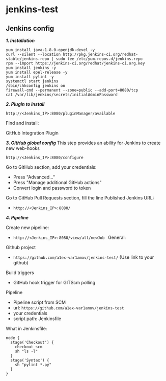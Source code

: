 # jenkins-test
## Jenkins config

***1. Installation***
```
yum install java-1.8.0-openjdk-devel -y
curl --silent --location http://pkg.jenkins-ci.org/redhat-stable/jenkins.repo | sudo tee /etc/yum.repos.d/jenkins.repo
rpm --import https://jenkins-ci.org/redhat/jenkins-ci.org.key
yum install jenkins -y
yum install epel-release -y
yum install pylint -y
systemctl start jenkins
/sbin/chkconfig jenkins on
firewall-cmd --permanent --zone=public --add-port=8080/tcp
cat /var/lib/jenkins/secrets/initialAdminPassword
```

***2. Plugin to install***
```
http://<Jenkins_IP>:8080/pluginManager/available
```
Find and install:

GitHub Integration Plugin

***3. GitHub global config***
This step provides an ability for Jenkins to create new web-hooks
```
http://<Jenkins_IP>:8080/configure
```
Go to GitHub section, add your credentials:
* Press "Advanced..."
* Press "Manage additional GitHub actions"
* Convert login and password to token


Go to GitHub Pull Requests section, fill the line Published Jenkins URL:
* ```http://<Jenkins_IP>:8080/```

***4. Pipeline***

Create new pipeline:

* ```http://<Jenkins_IP>:8080/view/all/newJob ```
General:

Github project
* ```https://github.com/a1ex-var1amov/jenkins-test/``` (Use link to your github)

Build triggers
* GitHub hook trigger for GITScm polling

Pipeline

* Pipeline script from SCM
* url: ```https://github.com/a1ex-var1amov/jenkins-test```
* your credentials
* script path:
Jenkinsfile

What in Jenkinsfile:
```
node {
  stage('Checkout') {
    checkout scm
    sh "ls -l"
  }
  stage('Syntax') {
    sh "pylint *.py"
  }
}


```

